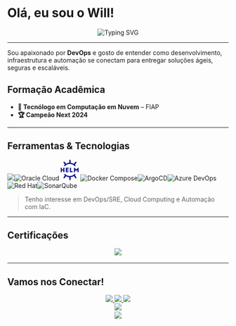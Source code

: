 # Olá, eu sou o Will!

<div align="center">
  <img src="https://readme-typing-svg.herokuapp.com?font=Fira+Code&weight=500&size=28&pause=1000&color=00D9FF&center=true&vCenter=true&width=600&lines=DevOps+Engineer;Site+Reliability+Engineering;Cloud+Native+Enthusiast;Kubernetes+💙;Infrastructure+Automation" alt="Typing SVG" />
</div>

---

Sou apaixonado por **DevOps** e gosto de entender como desenvolvimento, infraestrutura e automação se conectam para entregar soluções ágeis, seguras e escaláveis.



##  Formação Acadêmica

- **🎯 Tecnólogo em Computação em Nuvem** – FIAP  
- **🏆 Campeão Next 2024**

---

##  Ferramentas & Tecnologias

<p align="left">
<img src="https://skillicons.dev/icons?i=aws,azure,gcp,cloudflare,docker,kubernetes,nginx,jenkins,github,gitlab,git,terraform,mysql,postgres,mongodb,py,linux,react,prometheus,grafana,elasticsearch&perline=50" /><img src="https://cdn.jsdelivr.net/gh/devicons/devicon/icons/oracle/oracle-original.svg" alt="Oracle Cloud" width="48" height="48"/><img src="https://raw.githubusercontent.com/cncf/artwork/master/projects/helm/icon/color/helm-icon-color.svg" alt="Helm" width="48" height="48"/><img src="https://raw.githubusercontent.com/docker/compose/v2/logo.png" alt="Docker Compose" width="48" height="48"/><img src="https://cdn.jsdelivr.net/gh/devicons/devicon@latest/icons/argocd/argocd-original.svg" alt="ArgoCD" width="48" height="48"/><img src="https://cdn.jsdelivr.net/gh/devicons/devicon@latest/icons/azuredevops/azuredevops-original.svg" alt="Azure DevOps" width="48" height="48"/><img src="https://cdn.jsdelivr.net/gh/devicons/devicon/icons/redhat/redhat-original.svg" alt="Red Hat" width="48" height="48"/><img src="https://cdn.jsdelivr.net/gh/devicons/devicon/icons/sonarqube/sonarqube-original.svg" alt="SonarQube" width="48" height="48"/>
</p>

> Tenho interesse em DevOps/SRE, Cloud Computing e Automação com IaC.

---

##  Certificações

<div align="center">
  <a href="https://www.credly.com/users/william-alves-coelho">
    <img src="https://img.shields.io/badge/Credly-FF6B35?style=for-the-badge&logo=credly&logoColor=white"/>
  </a>
</div>

---

##  Vamos nos Conectar!

<div align="center">
  <a href="https://linkedin.com/in/williamalvescoelho">
    <img src="https://img.shields.io/badge/LinkedIn-0077B5?style=for-the-badge&logo=linkedin&logoColor=white"/>
  </a>
  <a href="https://github.com/willtechdev">
    <img src="https://img.shields.io/badge/GitHub-181717?style=for-the-badge&logo=github&logoColor=white"/>
  </a>
  <a href="https://gitlab.com/williamcoelho">
    <img src="https://img.shields.io/badge/GitLab-FC6D26?style=for-the-badge&logo=gitlab&logoColor=white"/>
  </a>
</div>

<div align="center">
  <img src="https://capsule-render.vercel.app/api?type=waving&color=gradient&height=100&section=footer"/>
</div>

<div align="center">
  <img src="https://komarev.com/ghpvc/?username=willtechdev&color=blueviolet&style=for-the-badge"/>
</div>

